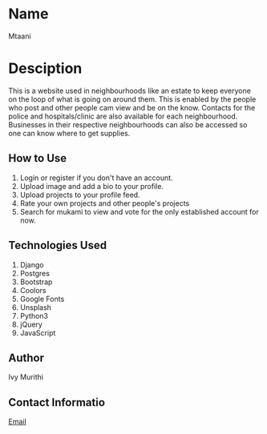 # Name
Mtaani

# Desciption
This is a website used in neighbourhoods like an estate to keep everyone on the loop
of what is going on around them. This is enabled by the people who post and other people cam view and be on the know. Contacts for the police and hospitals/clinic are also available for each neighbourhood. Businesses in their respective neighbourhoods can also be accessed so one can know where to get supplies.

## How to Use
1. Login or register if you don't have an account.
2. Upload image and add a bio to your profile.
3. Upload projects to your profile feed.
4. Rate your own projects and other people's projects
5. Search for mukami to view and vote for the only established account for now.

## Technologies Used
1. Django
2. Postgres
3. Bootstrap
4. Coolors
5. Google Fonts
6. Unsplash
7. Python3
8. jQuery
9. JavaScript

## Author
Ivy Murithi

## Contact Informatio
[Email](mailto:ivymurithi@gmail.com)